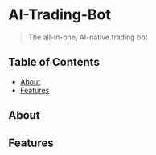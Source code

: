 # AI-Trading-Bot

> The all-in-one, AI-native trading bot

## Table of Contents
- [About](#about)
- [Features](#features)

## About



## Features
